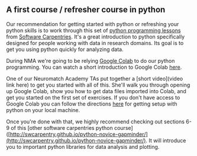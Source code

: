 
## A first course / refresher course in python

Our recommendation for getting started with python or refreshing your python skills is to work through this set of [python programming lessons](https://swcarpentry.github.io/python-novice-inflammation/) from [Software Carpentries](http://software-carpentry.org/).  It's a great introduction to python specifically designed for people working with data in research domains.  Its goal is to get you using python quickly for analyzing data.

During NMA we're going to be relying [Google Colab](https://colab.research.google.com/) to do our python programming.  You can watch a short introduction to Google Colab [here](https://www.youtube.com/watch?v=kXuGHN-8FlE&feature=youtu.be).  

One of our Neuromatch Academy TAs put together a [short video](video link here) to get you started with all of this.  She'll walk you through opening up Google Colab, show you how to get data files imported into Colab, and get you started on the first set of exercises.  If you don't have access to Google Colab you can follow the directions [here](https://swcarpentry.github.io/python-novice-inflammation/setup/index.html) for getting setup with python on your local machine.


Once you're done with that, we highly recommend checking out sections 6-9 of this [other software carpentries python course]([http://swcarpentry.github.io/python-novice-gapminder/](http://swcarpentry.github.io/python-novice-gapminder/).  It will introduce you to important python libraries for data analysis and plotting.